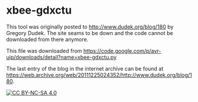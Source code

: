 xbee-gdxctu
===========

This tool was originally posted to http://www.dudek.org/blog/180 by Gregory Dudek. The site seams to be down and the code cannot be downloaded from there anymore.

This file was downloaded from https://code.google.com/p/avr-uip/downloads/detail?name=xbee-gdxctu.py

The last entry of the blog in the internet archive can be found at https://web.archive.org/web/20111225024352/http://www.dudek.org/blog/180.

[![CC BY-NC-SA 4.0](https://i.creativecommons.org/l/by-nc-sa/4.0/88x31.png)](http://creativecommons.org/licenses/by-nc-sa/4.0/)
